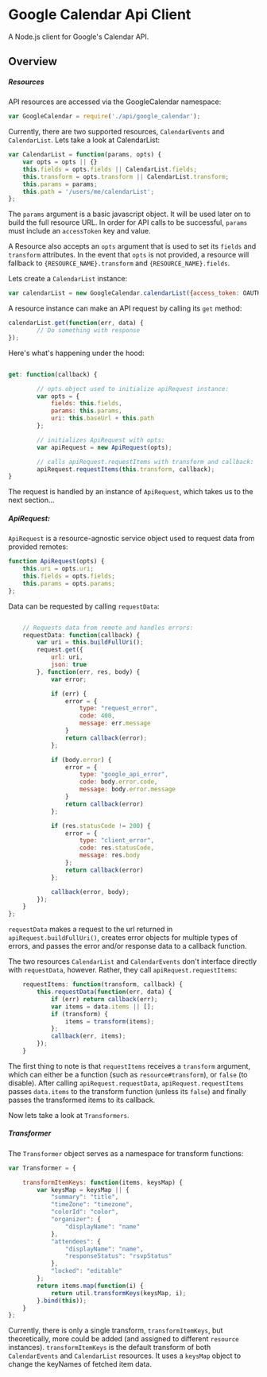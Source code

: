 # Google Calendar Api Client

A Node.js client for Google's Calendar API.

## Overview

##### Resources

API resources are accessed via the GoogleCalendar namespace:

```js
var GoogleCalendar = require('./api/google_calendar');
```

Currently, there are two supported resources, `CalendarEvents` and `CalendarList`.  Lets take a look at CalendarList:

```js
var CalendarList = function(params, opts) {
    var opts = opts || {}
    this.fields = opts.fields || CalendarList.fields;
    this.transform = opts.transform || CalendarList.transform; 
    this.params = params;
    this.path = '/users/me/calendarList';
};
```

The `params` argument is a basic javascript object. It will be used later on to build the full resource URL. In order for API calls to be
successful, `params` must include an `accessToken` key and value.

A Resource also accepts an `opts` argument that is used to set its `fields` and 
`transform` attributes. In the event that `opts` is not provided, a resource will fallback to `{RESOURCE_NAME}.transform` and `{RESOURCE_NAME}.fields`.

Lets create a `CalendarList` instance:

```js
var calendarList = new GoogleCalendar.calendarList({access_token: OAUTH_ACCESS_TOKEN})
```

A resource instance can make an API request by calling its `get` method:

```js
calendarList.get(function(err, data) {
        // Do something with response
});
```

Here's what's happening under the hood:

```js

get: function(callback) {

        // opts object used to initialize apiRequest instance:
        var opts = {
            fields: this.fields,
            params: this.params,
            uri: this.baseUrl + this.path
        };

        // initializes ApiRequest with opts:
        var apiRequest = new ApiRequest(opts);

        // calls apiRequest.requestItems with transform and callback:
        apiRequest.requestItems(this.transform, callback);
}
```
The request is handled by an instance of `ApiRequest`, which takes us to the next section...

##### ApiRequest:

`ApiRequest` is a resource-agnostic service object used to request data from provided remotes:

```js
function ApiRequest(opts) {
    this.uri = opts.uri;
    this.fields = opts.fields;
    this.params = opts.params;
};
```

Data can be requested by calling `requestData`:

```js

    // Requests data from remote and handles errors:
    requestData: function(callback) {
        var uri = this.buildFullUri();
        request.get({
            url: uri,
            json: true
        }, function(err, res, body) {
            var error;

            if (err) {
                error = {
                    type: "request_error",
                    code: 400,
                    message: err.message
                }
                return callback(error);
            };

            if (body.error) {
                error = {
                    type: "google_api_error",
                    code: body.error.code,
                    message: body.error.message
                }
                return callback(error)
            };

            if (res.statusCode != 200) {
                error = {
                    type: "client_error",
                    code: res.statusCode,
                    message: res.body
                };
                return callback(error)
            };

            callback(error, body);
        });
    }
};
```
`requestData` makes a request to the url returned in `apiRequest.buildFullUri()`, creates error objects for multiple types of errors, and passes the error and/or response data to a callback function.

The two resources `CalendarList` and `CalendarEvents` don't interface directly with `requestData`, however.  Rather, they call `apiRequest.requestItems`:

```js
    requestItems: function(transform, callback) {
        this.requestData(function(err, data) {
            if (err) return callback(err);
            var items = data.items || [];
            if (transform) {
                items = transform(items);
            };
            callback(err, items);
        });
    }
```

The first thing to note is that `requestItems` receives a `transform` argument, which can either be a function (such as `resource#transform`), or `false` (to disable). After calling `apiRequest.requestData`, `apiRequest.requestItems` passes `data.items` to the transform function (unless its `false`) and finally passes the transformed items to its callback.

Now lets take a look at `Transformers`.

##### Transformer

The `Transformer` object serves as a namespace for transform functions:

```js
var Transformer = {

    transformItemKeys: function(items, keysMap) {
        var keysMap = keysMap || {
            "summary": "title",
            "timeZone": "timezone",
            "colorId": "color",
            "organizer": {
                "displayName": "name"
            },
            "attendees": {
                "displayName": "name",
                "responseStatus": "rsvpStatus"
            },
            "locked": "editable"
        };
        return items.map(function(i) {
            return util.transformKeys(keysMap, i);
        }.bind(this));
    }
};
```

Currently, there is only a single transform, `transformItemKeys`, but theoretically, more could be added (and assigned to different `resource` instances).  `transformItemKeys` is the default transform of both `CalendarEvents` and `CalendarList` resources.  It uses a `keysMap` object to change the keyNames of fetched item data.
